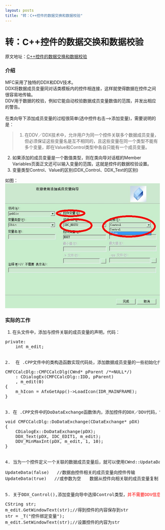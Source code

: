 ```yaml
---
layout: posts
title: "转：C++控件的数据交换和数据校验"
---
```


# 转：C++控件的数据交换和数据校验
原文地址：[C++控件的数据交换和数据校验](http://www.cnblogs.com/sopper/archive/2008/05/26/1207353.html)
### 介绍
MFC采用了独特的DDX和DDV技术。<br>
DDX将数据成员变量同对话类模板内的控件相连接，这样就使得数据在控件之间很容易地传输。<br>
DDV用于数据的校验，例如它能自动校验数据成员变量数值的范围，并发出相应的警告。<br><br>
在类向导下添加成员变量的过程很简单(选中控件右击-->添加变量)，需要说明的是：

>1. 在DDV／DDX技术中，允许用户为同一个控件关联多个数据成员变量，但必须保证这些变量名是互不相同的，且这些变量在同一个类型不能有多个变量，即在Value和Control类型中各自只能有一个成员变量。
2. 如果添加的成员变量是一个数值类型，则在类向导对话框的Member　Variables页面正文还可以输入变量的范围，这就是控件的数据校验设置。
3. 变量类型Control、Value的区别(DDX_Control、DDX_Text的区别)

如图：<br>
![向导](/images/DDXDDV/向导.jpg)<br>

### 实际的工作

1. 在头文件中，添加与控件关联的成员变量的声明，代码：
<pre class="prettyprint linenums">
private:
    int m_edit;
</xmp><br>
2.  在 .CPP文件中的类构造函数实现代码处，添加数据成员变量的一些初始化代码
<pre class="prettyprint linenums">
CMFCCalcDlg::CMFCCalcDlg(CWnd* pParent /*=NULL*/)
    : CDialogEx(CMFCCalcDlg::IDD, pParent)
	, m_edit(0)
{
	m_hIcon = AfxGetApp()->LoadIcon(IDR_MAINFRAME);
}
</xmp><br>
3. 在 .CPP文件中的DoDataExchange函数体内，添加控件的DDX／DDV代码，它们都是一些以DDV_或DDX_开关的函数调用。
<pre class="prettyprint linenums">
void CMFCCalcDlg::DoDataExchange(CDataExchange* pDX)
{
    CDialogEx::DoDataExchange(pDX);
	DDX_Text(pDX, IDC_EDIT1, m_edit);
	DDV_MinMaxInt(pDX, m_edit, 1, 10);
}
</xmp><br>
4. 当为一个控件定义一个关联的数据成员变量后，就可以使用CWnd::UpdataData函数实现控件的控制，包括控件相关数据的输入和读取。
<pre class="prettyprint linenums">
UpdateData(false)   //数据由控件相关的成员变量向控件传输
UpdateData(true)   //或参数为空　　数据从控件向相关联的成员变量复制
</xmp><br>
5. 关于DDX_Control(),添加变量向导中选择Control类型，<font color="red">并不需要DDV信息,使用时不需要updatedata，更体现面向对象思想。但是m_edit怎么与实际控件关联呢？没有对m_edit初始化，仅仅通过DDX_Control(pDX, IDC_EDIT1, m_edit);其中的IDC吗？</font>
<pre class="prettyprint linenums">
CString str;
m_edit.GetWindowText(str);//得到控件的内容保存到str
str = _T("控件绑定变量");
m_edit.SetWindowText(str);//设置控件的内容为str
</xmp>